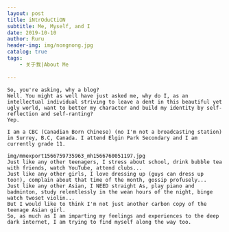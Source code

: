 ```yaml
---
layout: post
title: iNtrOduCtiON
subtitle: Me, Myself, and I
date: 2019-10-10
author: Ruru
header-img: img/nongnong.jpg
catalog: true
tags:
    - 关于我|About Me
    
---    
```

    So, you're asking, why a blog?
    Well. You might as well have just asked me, why do I, as an intellectual individual striving to leave a dent in this beautiful yet      ugly world, want to better my character and build my identity by self-reflection and self-ranting?
    Yep.

    I am a CBC (Canadian Born Chinese) (no I'm not a broadcasting station) in Surrey, B.C, Canada. I attend Elgin Park Secondary and I am currently grade 11. 
    
    img/mmexport1566759735963_mh1566760051197.jpg
    Just like any other teenagers, I stress about school, drink bubble tea with friends, watch YouTube, attend clubs...
    Just like any other girls, I love dressing up (guys can dress up too!), complain about that time of the month, gossip profusely...
    Just like any other Asian, I NEED straight As, play piano and badminton, study relentlessly in the wean hours of the night, binge watch twoset violin...
    But I would like to think I'm not just another carbon copy of the teenage Asian girl.
    So, as much as I am imparting my feelings and experiences to the deep dark internet, I am trying to find myself along the way too. 
    
   
